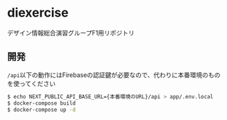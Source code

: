 # diexercise
デザイン情報総合演習グループF1用リポジトリ

## 開発
`/api`以下の動作にはFirebaseの認証鍵が必要なので、代わりに本番環境のものを使ってください

```bash
$ echo NEXT_PUBLIC_API_BASE_URL={本番環境のURL}/api > app/.env.local
$ docker-compose build
$ docker-compose up -d
```
